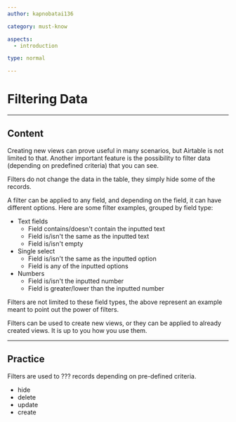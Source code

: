 ```yaml
---
author: kapnobatai136

category: must-know

aspects:
  - introduction

type: normal

---
```


# Filtering Data

---
## Content

Creating new views can prove useful in many scenarios, but Airtable is not limited to that. Another important feature is the possibility to filter data (depending on predefined criteria) that you can see.

Filters do not change the data in the table, they simply hide some of the records.

A filter can be applied to any field, and depending on the field, it can have different options. Here are some filter examples, grouped by field type:
- Text fields
  - Field contains/doesn't contain the inputted text
  - Field is/isn't the same as the inputted text
  - Field is/isn't empty
- Single select
  - Field is/isn't the same as the inputted option
  - Field is any of the inputted options
- Numbers
  - Field is/isn't the inputted number
  - Field is greater/lower than the inputted number

Filters are not limited to these field types, the above represent an example meant to point out the power of filters.

Filters can be used to create new views, or they can be applied to already created views. It is up to you how you use them.

---
## Practice

Filters are used to ??? records depending on pre-defined criteria.

* hide
* delete
* update
* create